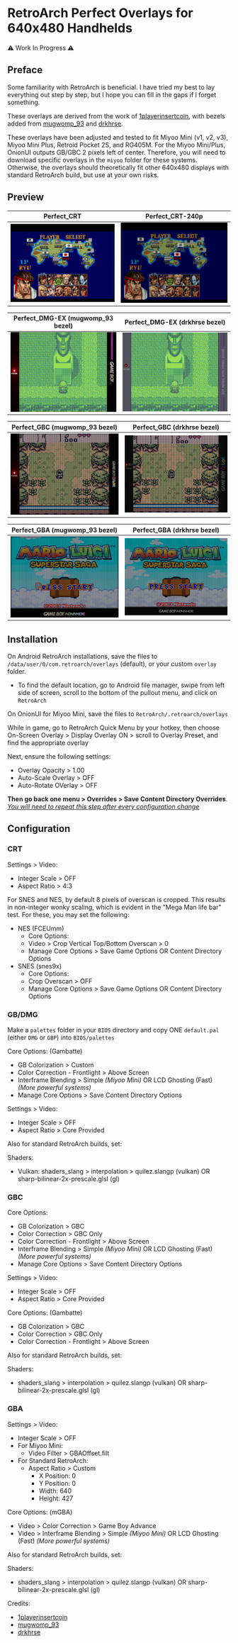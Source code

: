 # RetroArch Perfect Overlays for 640x480 Handhelds

:warning: Work In Progress :warning:

## Preface

Some familiarity with RetroArch is beneficial. I have tried my best to lay everything out step by step, but I hope you can fill in the gaps if I forget something.

These overlays are derived from the work of [1playerinsertcoin](https://www.reddit.com/user/1playerinsertcoin/submitted/), with bezels added from [mugwomp_93](https://www.reddit.com/r/RG35XX/comments/1ai93ee/perfect_overlays_adapted_for_rg35xx/) and [drkhrse](https://github.com/drkhrse/drkhrse_miyoo_bezels).

These overlays have been adjusted and tested to fit Miyoo Mini (v1, v2, v3), Miyoo Mini Plus, Retroid Pocket 2S, and RG405M. For the Miyoo Mini/Plus, OnionUI outputs GB/GBC 2 pixels left of center. Therefore, you will need to download specific overlays in the `miyoo` folder for these systems. Otherwise, the overlays should theoretically fit other 640x480 displays with standard RetroArch build, but use at your own risks.

## Preview

| Perfect_CRT                  | Perfect_CRT-240p                      | 
| ----------------------------------- | ----------------------------------- |
| ![](preview/CRT.png) | ![](preview/CRT-240p.png) | 


| Perfect_DMG-EX (mugwomp_93 bezel)                    | Perfect_DMG-EX (drkhrse bezel)                      | 
| ----------------------------------- | ----------------------------------- |
| ![](preview/DMG-mugwomp93.png) | ![](preview/DMG-drkhrse.png) | 

| Perfect_GBC (mugwomp_93 bezel)                    | Perfect_GBC (drkhrse bezel)                      | 
| ----------------------------------- | ----------------------------------- |
| ![](preview/GBC-mugwomp93.png) | ![](preview/GBC-drkhrse.png) | 

| Perfect_GBA (mugwomp_93 bezel)                    | Perfect_GBA (drkhrse bezel)                      | 
| ----------------------------------- | ----------------------------------- |
| ![](preview/GBA-mugwomp93.png) | ![](preview/GBA-drkhrse.png) | 



## Installation

On Android RetroArch installations, save the files to `/data/user/0/com.retroarch/overlays` (default), or your custom `overlay` folder.

* To find the default location, go to Android file manager, swipe from left side of screen, scroll to the bottom of the pullout menu, and click on `RetroArch` 

On OnionUI for Miyoo Mini, save the files to `RetroArch/.retroarch/overlays`

While in game, go to RetroArch Quick Menu by your hotkey, then choose On-Screen Overlay > Display Overlay ON > scroll to Overlay Preset, and find the appropriate overlay

Next, ensure the following settings:
* Overlay Opacity > 1.00
* Auto-Scale Overlay > OFF
* Auto-Rotate OVerlay > OFF

**Then go back one menu > Overrides > Save Content Directory Overrides**. _[You will need to repeat this step after every configuration change](#)_

## Configuration

### CRT

Settings > Video:
* Integer Scale > OFF
* Aspect Ratio > 4:3

For SNES and NES, by default 8 pixels of overscan is cropped. This results in non-integer wonky scaling, which is evident in the "Mega Man life bar" test. For these, you may set the following:

* NES (FCEUmm)
  * Core Options:
   * Video > Crop Vertical Top/Bottom Overscan > 0
   * Manage Core Options > Save Game Options OR Content Directory Options
* SNES (snes9x)
  * Core Options:
   * Crop Overscan > OFF
   * Manage Core Options > Save Game Options OR Content Directory Options


### GB/DMG

Make a `palettes` folder in your `BIOS` directory and copy ONE `default.pal` (either `DMG` or `GBP`)  into `BIOS/palettes`

Core Options: (Gambatte)
* GB Colorization > Custom
* Color Correction - Frontlight > Above Screen
* Interframe Blending > Simple _(Miyoo Mini)_ OR LCD Ghosting (Fast) _(More powerful systems)_
* Manage Core Options > Save Content Directory Options

Settings > Video:
* Integer Scale > OFF
* Aspect Ratio > Core Provided

Also for standard RetroArch builds, set:

Shaders:
* Vulkan: shaders_slang > interpolation > quilez.slangp (vulkan) OR sharp-bilinear-2x-prescale.glsl (gl)

### GBC

Core Options:
* GB Colorization > GBC
* Color Correction > GBC Only
* Color Correction - Frontlight > Above Screen
* Interframe Blending > Simple _(Miyoo Mini)_ OR LCD Ghosting (Fast) _(More powerful systems)_
* Manage Core Options > Save Content Directory Options

Settings > Video:
* Integer Scale > OFF
* Aspect Ratio > Core Provided

Core Options: (Gambatte)
* GB Colorization > GBC
* Color Correction > GBC Only
* Color Correction - Frontlight > Above Screen

Also for standard RetroArch builds, set:

Shaders:
* shaders_slang > interpolation > quilez.slangp (vulkan) OR sharp-bilinear-2x-prescale.glsl (gl)

### GBA

Settings > Video:
* Integer Scale > OFF
* For Miyoo Mini:
  * Video Filter > GBAOffset.filt
* For Standard RetroArch:
  * Aspect Ratio > Custom
    * X Position: 0
    * Y Position: 0
    * Width: 640
    * Height: 427

Core Options: (mGBA)
* Video > Color Correction > Game Boy Advance
* Video > Interframe Blending > Simple _(Miyoo Mini)_ OR LCD Ghosting (Fast) _(More powerful systems)_

Also for standard RetroArch builds, set:

Shaders:
* shaders_slang > interpolation > quilez.slangp (vulkan) OR sharp-bilinear-2x-prescale.glsl (gl)

Credits:
- [1playerinsertcoin](https://www.reddit.com/user/1playerinsertcoin/submitted/)
- [mugwomp_93](https://www.reddit.com/r/RG35XX/comments/1ai93ee/perfect_overlays_adapted_for_rg35xx/)
- [drkhrse](https://github.com/drkhrse/drkhrse_miyoo_bezels)
